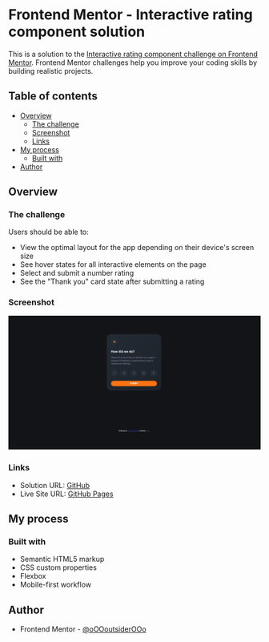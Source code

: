 # Frontend Mentor - Interactive rating component solution

This is a solution to the [Interactive rating component challenge on Frontend Mentor](https://www.frontendmentor.io/challenges/interactive-rating-component-koxpeBUmI). Frontend Mentor challenges help you improve your coding skills by building realistic projects. 

## Table of contents

- [Overview](#overview)
  - [The challenge](#the-challenge)
  - [Screenshot](#screenshot)
  - [Links](#links)
- [My process](#my-process)
  - [Built with](#built-with)
- [Author](#author)


## Overview

### The challenge

Users should be able to:

- View the optimal layout for the app depending on their device's screen size
- See hover states for all interactive elements on the page
- Select and submit a number rating
- See the "Thank you" card state after submitting a rating

### Screenshot

![](./images/Screenshot.png)

### Links

- Solution URL: [GitHub](https://github.com/oOOoutsiderOOo/interactive-rating-component-main)
- Live Site URL: [GitHub Pages](https://ooooutsiderooo.github.io/interactive-rating-component-main/)
## My process

### Built with

- Semantic HTML5 markup
- CSS custom properties
- Flexbox
- Mobile-first workflow

## Author

- Frontend Mentor - [@oOOoutsiderOOo](https://www.frontendmentor.io/profile/oOOoutsiderOOo)